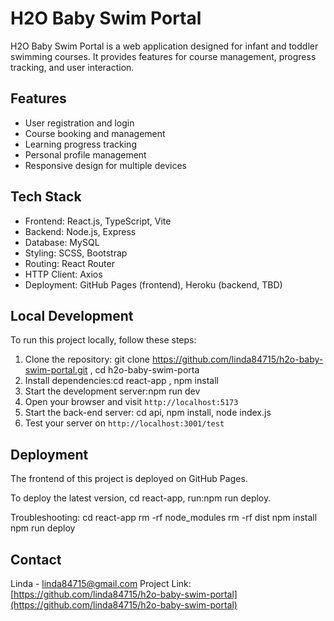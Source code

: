 # H2O Baby Swim Portal

H2O Baby Swim Portal is a web application designed for infant and toddler swimming courses. It provides features for course management, progress tracking, and user interaction.

## Features
- User registration and login
- Course booking and management
- Learning progress tracking
- Personal profile management
- Responsive design for multiple devices

## Tech Stack
- Frontend: React.js, TypeScript, Vite
- Backend: Node.js, Express
- Database: MySQL
- Styling: SCSS, Bootstrap
- Routing: React Router
- HTTP Client: Axios
- Deployment: GitHub Pages (frontend), Heroku (backend, TBD)

## Local Development

To run this project locally, follow these steps:
1. Clone the repository: git clone https://github.com/linda84715/h2o-baby-swim-portal.git , cd h2o-baby-swim-porta
2. Install dependencies:cd react-app , npm install
4. Start the development server:npm run dev
5. Open your browser and visit `http://localhost:5173`
6. Start the back-end server: cd api, npm install, node index.js
7. Test your server on `http://localhost:3001/test`

## Deployment

The frontend of this project is deployed on GitHub Pages.

To deploy the latest version, cd react-app, run:npm run deploy.

Troubleshooting:
cd react-app
rm -rf node_modules
rm -rf dist
npm install
npm run deploy

## Contact

Linda - linda84715@gmail.com
Project Link: [https://github.com/linda84715/h2o-baby-swim-portal](https://github.com/linda84715/h2o-baby-swim-portal)
